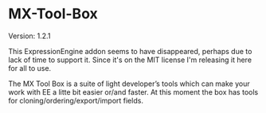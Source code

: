 MX-Tool-Box
===========
Version: 1.2.1


This ExpressionEngine addon seems to have disappeared, perhaps due to lack of time to support it. Since it's on the MIT license I'm releasing it here for all to use.


The MX Tool Box is a suite of light developer’s tools which can make your work with EE a litte bit easier or/and faster. At this moment the box has tools for cloning/ordering/export/import fields.
